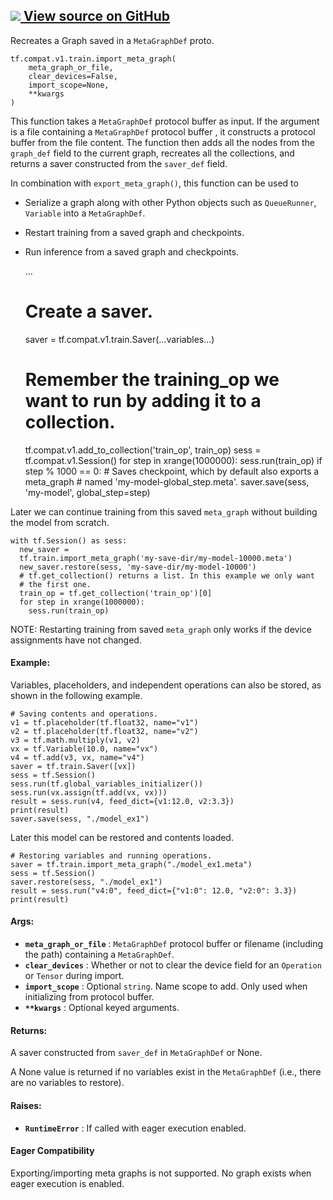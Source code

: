 [ ![](https://tensorflow.google.cn/images/GitHub-Mark-32px.png) View source on
GitHub
](https://github.com/tensorflow/tensorflow/blob/r2.0/tensorflow/python/training/saver.py#L1341-L1453)  
---  
  
Recreates a Graph saved in a `MetaGraphDef` proto.

    
    
    tf.compat.v1.train.import_meta_graph(
        meta_graph_or_file,
        clear_devices=False,
        import_scope=None,
        **kwargs
    )
    

This function takes a `MetaGraphDef` protocol buffer as input. If the argument
is a file containing a `MetaGraphDef` protocol buffer , it constructs a
protocol buffer from the file content. The function then adds all the nodes
from the `graph_def` field to the current graph, recreates all the
collections, and returns a saver constructed from the `saver_def` field.

In combination with `export_meta_graph()`, this function can be used to

  * Serialize a graph along with other Python objects such as `QueueRunner`, `Variable` into a `MetaGraphDef`.

  * Restart training from a saved graph and checkpoints.

  * Run inference from a saved graph and checkpoints.

    
    
    ...
    # Create a saver.
    saver = tf.compat.v1.train.Saver(...variables...)
    # Remember the training_op we want to run by adding it to a collection.
    tf.compat.v1.add_to_collection('train_op', train_op)
    sess = tf.compat.v1.Session()
    for step in xrange(1000000):
        sess.run(train_op)
        if step % 1000 == 0:
            # Saves checkpoint, which by default also exports a meta_graph
            # named 'my-model-global_step.meta'.
            saver.save(sess, 'my-model', global_step=step)
    

Later we can continue training from this saved `meta_graph` without building
the model from scratch.

    
    
    with tf.Session() as sess:
      new_saver =
      tf.train.import_meta_graph('my-save-dir/my-model-10000.meta')
      new_saver.restore(sess, 'my-save-dir/my-model-10000')
      # tf.get_collection() returns a list. In this example we only want
      # the first one.
      train_op = tf.get_collection('train_op')[0]
      for step in xrange(1000000):
        sess.run(train_op)
    

NOTE: Restarting training from saved `meta_graph` only works if the device
assignments have not changed.

#### Example:

Variables, placeholders, and independent operations can also be stored, as
shown in the following example.

    
    
    # Saving contents and operations.
    v1 = tf.placeholder(tf.float32, name="v1")
    v2 = tf.placeholder(tf.float32, name="v2")
    v3 = tf.math.multiply(v1, v2)
    vx = tf.Variable(10.0, name="vx")
    v4 = tf.add(v3, vx, name="v4")
    saver = tf.train.Saver([vx])
    sess = tf.Session()
    sess.run(tf.global_variables_initializer())
    sess.run(vx.assign(tf.add(vx, vx)))
    result = sess.run(v4, feed_dict={v1:12.0, v2:3.3})
    print(result)
    saver.save(sess, "./model_ex1")
    

Later this model can be restored and contents loaded.

    
    
    # Restoring variables and running operations.
    saver = tf.train.import_meta_graph("./model_ex1.meta")
    sess = tf.Session()
    saver.restore(sess, "./model_ex1")
    result = sess.run("v4:0", feed_dict={"v1:0": 12.0, "v2:0": 3.3})
    print(result)
    

#### Args:

  * **`meta_graph_or_file`** : `MetaGraphDef` protocol buffer or filename (including the path) containing a `MetaGraphDef`.
  * **`clear_devices`** : Whether or not to clear the device field for an `Operation` or `Tensor` during import.
  * **`import_scope`** : Optional `string`. Name scope to add. Only used when initializing from protocol buffer.
  * **`**kwargs`** : Optional keyed arguments.

#### Returns:

A saver constructed from `saver_def` in `MetaGraphDef` or None.

A None value is returned if no variables exist in the `MetaGraphDef` (i.e.,
there are no variables to restore).

#### Raises:

  * **`RuntimeError`** : If called with eager execution enabled.

#### Eager Compatibility

Exporting/importing meta graphs is not supported. No graph exists when eager
execution is enabled.

